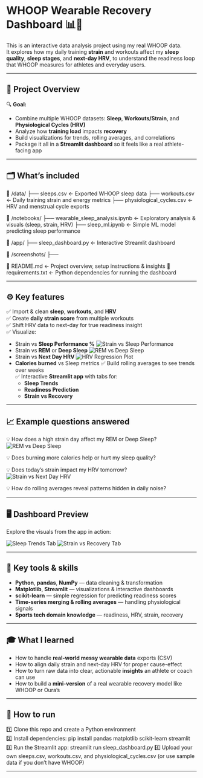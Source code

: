 # WHOOP Wearable Recovery Dashboard 📊💙

This is an interactive data analysis project using my real WHOOP data.  
It explores how my daily training **strain** and workouts affect my **sleep quality**, **sleep stages**, and **next-day HRV**, to understand the readiness loop that WHOOP measures for athletes and everyday users.

---

## 🚀 **Project Overview**

🔍 **Goal:**  
- Combine multiple WHOOP datasets: **Sleep**, **Workouts/Strain**, and **Physiological Cycles (HRV)**
- Analyze how **training load** impacts **recovery**
- Build visualizations for trends, rolling averages, and correlations
- Package it all in a **Streamlit dashboard** so it feels like a real athlete-facing app

---

## 🗂️ **What’s included**

📁 /data/
├── sleeps.csv                       ← Exported WHOOP sleep data
├── workouts.csv                     ← Daily training strain and energy metrics
├── physiological_cycles.csv         ← HRV and menstrual cycle exports

📁 /notebooks/
├── wearable_sleep_analysis.ipynb    ← Exploratory analysis & visuals (sleep, strain, HRV)
├── sleep_ml.ipynb                   ← Simple ML model predicting sleep performance

📁 /app/
├── sleep_dashboard.py               ← Interactive Streamlit dashboard

📁 /screenshots/
├──

📝 README.md                          ← Project overview, setup instructions & insights
📄 requirements.txt                   ← Python dependencies for running the dashboard



---

## ⚙️ **Key features**

✅ Import & clean **sleep**, **workouts**, and **HRV**  
✅ Create **daily strain score** from multiple workouts  
✅ Shift HRV data to next-day for true readiness insight  
✅ Visualize:
- Strain vs **Sleep Performance %**
![Strain vs Sleep Performance](screenshots/strain_vs_sleep_perf.png)
- Strain vs **REM** or **Deep Sleep**
![REM vs Deep Sleep](screenshots/rem_vs_deep_sleep.png)
- Strain vs **Next Day HRV**
  ![HRV Regression Plot](screenshots/strain_hrv_regression.png)
- **Calories burned** vs Sleep metrics
✅ Build rolling averages to see trends over weeks  
✅ Interactive **Streamlit app** with tabs for:
  - **Sleep Trends**
  - **Readiness Prediction**
  - **Strain vs Recovery**

---

## 📈 **Example questions answered**

💡 How does a high strain day affect my REM or Deep Sleep? 
![REM vs Deep Sleep](screenshots/rem_vs_deep_sleep.png)

💡 Does burning more calories help or hurt my sleep quality?

💡 Does today’s strain impact my HRV tomorrow?  
![Strain vs Next Day HRV](screenshots/strain_vs_hrv.png)

💡 How do rolling averages reveal patterns hidden in daily noise?

---

## 🖥️ Dashboard Preview

Explore the visuals from the app in action:

![Sleep Trends Tab](screenshots/totalsleepduration.png) 
![Strain vs Recovery Tab](screenshots/strain_vs_sleep_perf.png)

---

## 🧩 **Key tools & skills**

- **Python**, **pandas**, **NumPy** — data cleaning & transformation
- **Matplotlib**, **Streamlit** — visualizations & interactive dashboards
- **scikit-learn** — simple regression for predicting readiness scores
- **Time-series merging & rolling averages** — handling physiological signals
- **Sports tech domain knowledge** — readiness, HRV, strain, recovery

---

## 🎓 **What I learned**

- How to handle **real-world messy wearable data** exports (CSV)
- How to align daily strain and next-day HRV for proper cause-effect
- How to turn raw data into clear, actionable **insights** an athlete or coach can use
- How to build a **mini-version** of a real wearable recovery model like WHOOP or Oura’s

---

## 🚀 **How to run**

1️⃣ Clone this repo and create a Python environment  
2️⃣ Install dependencies:
pip install pandas matplotlib scikit-learn streamlit
3️⃣ Run the Streamlit app:
streamlit run sleep_dashboard.py
4️⃣ Upload your own sleeps.csv, workouts.csv, and physiological_cycles.csv
(or use sample data if you don’t have WHOOP)


---

